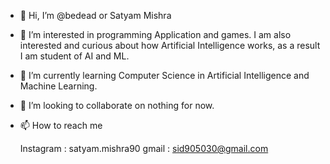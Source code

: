 - 👋 Hi, I’m @bedead or Satyam Mishra

- 👀 I’m interested in programming Application and games.
     I am also interested and curious about how Artificial Intelligence works, as a result I am student of AI and ML.

- 🌱 I’m currently learning Computer Science in Artificial Intelligence and Machine Learning.

- 💞️ I’m looking to collaborate on nothing for now.

- 📫 How to reach me 

     Instagram : satyam.mishra90
     gmail     : sid905030@gmail.com
    

<!---
bedead/bedead is a ✨ special ✨ repository because its `README.md` (this file) appears on your GitHub profile.
You can click the Preview link to take a look at your changes.
--->
